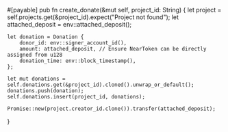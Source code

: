 #[payable]
pub fn create_donate(&mut self, project_id: String) {
    let project = self.projects.get(&project_id).expect("Project not found");
    let attached_deposit = env::attached_deposit();

    let donation = Donation {
        donor_id: env::signer_account_id(),
        amount: attached_deposit, // Ensure NearToken can be directly assigned from u128
        donation_time: env::block_timestamp(),
    };

    let mut donations = self.donations.get(&project_id).cloned().unwrap_or_default();
    donations.push(donation);
    self.donations.insert(project_id, donations);

    Promise::new(project.creator_id.clone()).transfer(attached_deposit);
}



